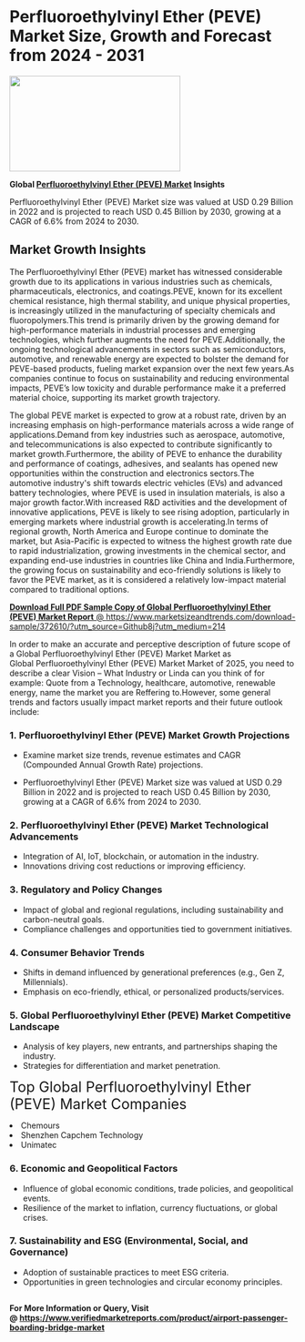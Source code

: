 <H1>Perfluoroethylvinyl Ether (PEVE) Market Size, Growth and Forecast from 2024 - 2031</H1><img class="aligncenter size-medium wp-image-584254" src="https://thirdeyenews.in/wp-content/uploads/2024/09/Global-Market-Research-300x168.jpeg" alt="" width="300" height="168" /><p><strong>Global&nbsp;<a href="https://www.marketsizeandtrends.com/download-sample/372610/?utm_source=Github8j?utm_medium=214">Perfluoroethylvinyl Ether (PEVE) Market</a> Insights</strong></p><p>Perfluoroethylvinyl Ether (PEVE) Market size was valued at USD 0.29 Billion in 2022 and is projected to reach USD 0.45 Billion by 2030, growing at a CAGR of 6.6% from 2024 to 2030.</p><p><h2>Market Growth Insights</h2> <p>The Perfluoroethylvinyl Ether (PEVE) market has witnessed considerable growth due to its applications in various industries such as chemicals, pharmaceuticals, electronics, and coatings.PEVE, known for its excellent chemical resistance, high thermal stability, and unique physical properties, is increasingly utilized in the manufacturing of specialty chemicals and fluoropolymers.This trend is primarily driven by the growing demand for high-performance materials in industrial processes and emerging technologies, which further augments the need for PEVE.Additionally, the ongoing technological advancements in sectors such as semiconductors, automotive, and renewable energy are expected to bolster the demand for PEVE-based products, fueling market expansion over the next few years.As companies continue to focus on sustainability and reducing environmental impacts, PEVE’s low toxicity and durable performance make it a preferred material choice, supporting its market growth trajectory.</p> <p><a href="#"></a></p> <p>The global PEVE market is expected to grow at a robust rate, driven by an increasing emphasis on high-performance materials across a wide range of applications.Demand from key industries such as aerospace, automotive, and telecommunications is also expected to contribute significantly to market growth.Furthermore, the ability of PEVE to enhance the durability and performance of coatings, adhesives, and sealants has opened new opportunities within the construction and electronics sectors.The automotive industry's shift towards electric vehicles (EVs) and advanced battery technologies, where PEVE is used in insulation materials, is also a major growth factor.With increased R&D activities and the development of innovative applications, PEVE is likely to see rising adoption, particularly in emerging markets where industrial growth is accelerating.In terms of regional growth, North America and Europe continue to dominate the market, but Asia-Pacific is expected to witness the highest growth rate due to rapid industrialization, growing investments in the chemical sector, and expanding end-use industries in countries like China and India.Furthermore, the growing focus on sustainability and eco-friendly solutions is likely to favor the PEVE market, as it is considered a relatively low-impact material compared to traditional options.<p><a href="#"></p><p><span class=""><strong>Download Full PDF Sample Copy of Global Perfluoroethylvinyl Ether (PEVE) Market Report</strong> @ <a href="https://www.marketsizeandtrends.com/download-sample/372610/?utm_source=Github8j?utm_medium=214" target="_blank">https://www.marketsizeandtrends.com/download-sample/372610/?utm_source=Github8j?utm_medium=214</a></span></p><p>In order to make an accurate and perceptive description of future scope of a Global&nbsp;Perfluoroethylvinyl Ether (PEVE) Market Market as Global&nbsp;Perfluoroethylvinyl Ether (PEVE) Market Market of 2025, you need to describe a clear Vision &ndash; What Industry or Linda can you think of for example: Quote from a Technology, healthcare, automotive, renewable energy, name the market you are Reffering to.However, some general trends and factors usually impact market reports and their future outlook include:</p><h3>1.&nbsp;<strong>Perfluoroethylvinyl Ether (PEVE) Market Growth Projections</strong></h3><ul><li>Examine market size trends, revenue estimates and CAGR (Compounded Annual Growth Rate) projections.</li><li><p>Perfluoroethylvinyl Ether (PEVE) Market size was valued at USD 0.29 Billion in 2022 and is projected to reach USD 0.45 Billion by 2030, growing at a CAGR of 6.6% from 2024 to 2030.</p></li></ul><h3>2.&nbsp;<strong>Perfluoroethylvinyl Ether (PEVE) Market Technological Advancements</strong></h3><ul><li>Integration of AI, IoT, blockchain, or automation in the industry.</li><li>Innovations driving cost reductions or improving efficiency.</li></ul><h3>3.&nbsp;<strong>Regulatory and Policy Changes</strong></h3><ul><li>Impact of global and regional regulations, including sustainability and carbon-neutral goals.</li><li>Compliance challenges and opportunities tied to government initiatives.</li></ul><h3>4.&nbsp;<strong>Consumer Behavior Trends</strong></h3><ul><li>Shifts in demand influenced by generational preferences (e.g., Gen Z, Millennials).</li><li>Emphasis on eco-friendly, ethical, or personalized products/services.</li></ul><h3>5.&nbsp;<strong>Global Perfluoroethylvinyl Ether (PEVE) Market Competitive Landscape</strong></h3><ul><li>Analysis of key players, new entrants, and partnerships shaping the industry.</li><li>Strategies for differentiation and market penetration.</li></ul><p data-pm-slice="1 1 []"><span style="color: inherit; font-family: inherit; font-size: 25px;">Top Global Perfluoroethylvinyl Ether (PEVE) Market Companies</span></p><div class="" data-test-id=""><p><li>Chemours</li><li> Shenzhen Capchem Technology</li><li> Unimatec</li></p></div><h3>6.&nbsp;<strong>Economic and Geopolitical Factors</strong></h3><ul><li>Influence of global economic conditions, trade policies, and geopolitical events.</li><li>Resilience of the market to inflation, currency fluctuations, or global crises.</li></ul><h3>7.&nbsp;<strong>Sustainability and ESG (Environmental, Social, and Governance)</strong></h3><ul><li>Adoption of sustainable practices to meet ESG criteria.</li><li>Opportunities in green technologies and circular economy principles.</li></ul><h2><strong style="font-size: 14px;">For More Information or Query, Visit @&nbsp;</strong><a style="background-color: #ffffff; font-size: 14px;" href="https://www.marketsizeandtrends.com/report/perfluoroethylvinyl-ether-peve-market/" target="_blank">https://www.verifiedmarketreports.com/product/airport-passenger-boarding-bridge-market</a></h2>